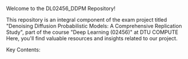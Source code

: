 Welcome to the DL02456_DDPM Repository!

This repository is an integral component of the exam project titled "Denoising Diffusion Probabilistic Models: A Comprehensive Replication Study", part of the course 
"Deep Learning (02456)" at DTU COMPUTE Here, you'll find valuable resources and insights related to our project.

Key Contents:
